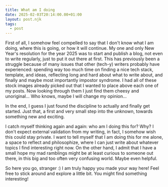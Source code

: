 ```yaml
---
title: What am I doing
date: 2025-02-03T20:14:00.00+01:00
layout: post.njk
tags:
  - post
---
```


First of all, I somehow feel compelled to say that I don't know what I am doing, where this is going, or how it will continue.
My one and only New Year's resolution for the year 2025 was to start and publish a blog, not even to write regularly, just to put it out there at first.
This has previously been a struggle because of many issues that other (tech-y) writers probably have experienced: spending way too much time on finding a nice tech stack, template, and ideas, reflecting long and hard about what to write about, and finally and maybe most importantly impostor syndrome.
I had all of these stock images already picked out that I wanted to place above each one of my posts. Now looking through them I just find them cheesy and unoriginal... Who knows, maybe I will change my opinion...

In the end, I guess I just found the discipline to actually and finally get started. Just that, a first and very small step into the unknown, towards something new and exciting.

I catch myself thinking again and again: who am I doing this for? Why? I don't expect external validation from my writing, in fact, I somehow wish this could stay private. I want to tell myself that I am doing this for me alone, a space to reflect and philosophize, where I can just write about whatever topics I find interesting right now.
On the other hand, I admit that I have a small hope my mad ramblings might be at least curious to someone out there, in this big and too often very confusing world. Maybe even helpful.

So here you go, stranger :) I am truly happy you made your way here! Feel free to stick around and explore a little bit. You might find something interesting!
